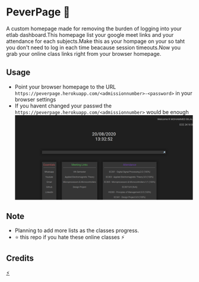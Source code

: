 # PeverPage :rocket:

A custom homepage made for removing the burden of logging into your etlab dashboard.This homepage list your google meet links and your attendance for each subjects.Make this as your hompage on your so taht you don't need to log in each time beacause session timeouts.Now you grab your online class links right from your browser homepage.

## Usage

- Point your browser homepage to the URL ```https://peverpage.herokuapp.com/<admissionnumber>-<password>``` in your browser settings
- If you havent changed your passwd the ```https://peverpage.herokuapp.com/<admissionnumber>``` would be enough<br>
 ![Screenshot](img.png)

## Note
- Planning to add more lists as the classes progress.
- :star: this repo if you hate these online classes :zap:

## Credits
 <a href="https://pedro-pablo.github..com/minimal-startpage-template/">:zap:</a>
